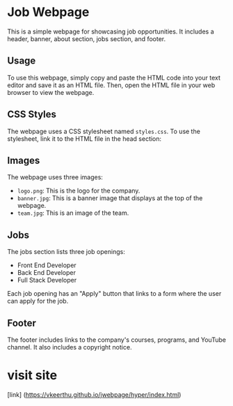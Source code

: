 # Job Webpage

This is a simple webpage for showcasing job opportunities. It includes a header, banner, about section, jobs section, and footer.

## Usage

To use this webpage, simply copy and paste the HTML code into your text editor and save it as an HTML file. Then, open the HTML file in your web browser to view the webpage.

## CSS Styles

The webpage uses a CSS stylesheet named `styles.css`. To use the stylesheet, link it to the HTML file in the head section:

## Images

The webpage uses three images:

* `logo.png`: This is the logo for the company.
* `banner.jpg`: This is a banner image that displays at the top of the webpage.
* `team.jpg`: This is an image of the team.

## Jobs

The jobs section lists three job openings:

* Front End Developer
* Back End Developer
* Full Stack Developer

Each job opening has an "Apply" button that links to a form where the user can apply for the job.

## Footer

The footer includes links to the company's courses, programs, and YouTube channel. It also includes a copyright notice.
# visit site
[link] (https://vkeerthu.github.io/jwebpage/hyper/index.html)
